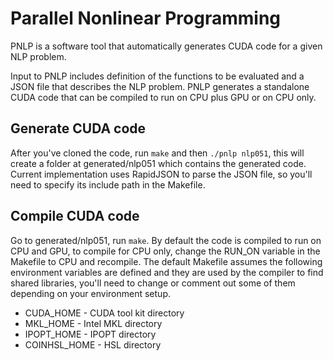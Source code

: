 
# Parallel Nonlinear Programming

PNLP is a software tool that automatically generates CUDA code for a given NLP problem.

Input to PNLP includes definition of the functions to be evaluated and a JSON file that describes the NLP problem.
PNLP generates a standalone CUDA code that can be compiled to run on CPU plus GPU or on CPU only.

## Generate CUDA code

After you've cloned the code, run `make` and then `./pnlp nlp051`, this will create a folder at generated/nlp051 which contains the generated code.
Current implementation uses RapidJSON to parse the JSON file, so you'll need to specify its include path in the Makefile.

## Compile CUDA code

Go to generated/nlp051, run `make`.
By default the code is compiled to run on CPU and GPU, to compile for CPU only, change the RUN_ON variable in the Makefile to CPU and recompile.
The default Makefile assumes the following environment variables are defined and they are used by the compiler to find shared libraries, you'll need to change or comment out some of them depending on your environment setup.

- CUDA_HOME - CUDA tool kit directory
- MKL_HOME - Intel MKL directory
- IPOPT_HOME - IPOPT directory
- COINHSL_HOME - HSL directory

